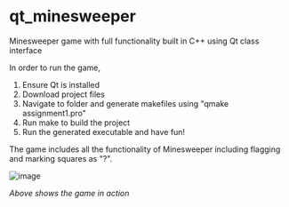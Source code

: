 # qt_minesweeper
Minesweeper game with full functionality built in C++ using Qt class interface

In order to run the game, 
  1. Ensure Qt is installed
  2. Download project files
  3. Navigate to folder and generate makefiles using "qmake assignment1.pro"
  4. Run make to build the project
  5. Run the generated executable and have fun!

The game includes all the functionality of Minesweeper including flagging and marking squares as "?". 

![image](https://github.com/ModinWang1/qt_minesweeper/assets/68609479/266bf6ba-5efc-425a-ab23-0661fae5522c)

_Above shows the game in action_

